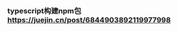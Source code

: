 <!--
 * @Author: 程英明
 * @Date: 2022-05-10 10:53:18
 * @LastEditTime: 2022-05-11 09:20:42
 * @LastEditors: 程英明
 * @Description: 
 * @FilePath: \doc-man\docs\devlang\typescript\npm.md
 * QQ:504875043@qq.com
-->
### typescript构建npm包 https://juejin.cn/post/6844903892119977998
